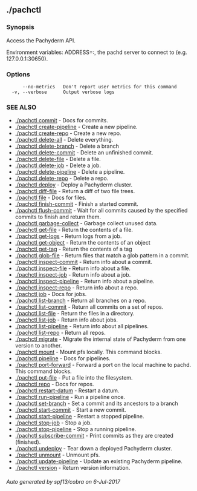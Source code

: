 ## ./pachctl



### Synopsis


Access the Pachyderm API.

Environment variables:
  ADDRESS=<host>:<port>, the pachd server to connect to (e.g. 127.0.0.1:30650).


### Options

```
      --no-metrics   Don't report user metrics for this command
  -v, --verbose      Output verbose logs
```

### SEE ALSO
* [./pachctl commit](./pachctl_commit.md)	 - Docs for commits.
* [./pachctl create-pipeline](./pachctl_create-pipeline.md)	 - Create a new pipeline.
* [./pachctl create-repo](./pachctl_create-repo.md)	 - Create a new repo.
* [./pachctl delete-all](./pachctl_delete-all.md)	 - Delete everything.
* [./pachctl delete-branch](./pachctl_delete-branch.md)	 - Delete a branch
* [./pachctl delete-commit](./pachctl_delete-commit.md)	 - Delete an unfinished commit.
* [./pachctl delete-file](./pachctl_delete-file.md)	 - Delete a file.
* [./pachctl delete-job](./pachctl_delete-job.md)	 - Delete a job.
* [./pachctl delete-pipeline](./pachctl_delete-pipeline.md)	 - Delete a pipeline.
* [./pachctl delete-repo](./pachctl_delete-repo.md)	 - Delete a repo.
* [./pachctl deploy](./pachctl_deploy.md)	 - Deploy a Pachyderm cluster.
* [./pachctl diff-file](./pachctl_diff-file.md)	 - Return a diff of two file trees.
* [./pachctl file](./pachctl_file.md)	 - Docs for files.
* [./pachctl finish-commit](./pachctl_finish-commit.md)	 - Finish a started commit.
* [./pachctl flush-commit](./pachctl_flush-commit.md)	 - Wait for all commits caused by the specified commits to finish and return them.
* [./pachctl garbage-collect](./pachctl_garbage-collect.md)	 - Garbage collect unused data.
* [./pachctl get-file](./pachctl_get-file.md)	 - Return the contents of a file.
* [./pachctl get-logs](./pachctl_get-logs.md)	 - Return logs from a job.
* [./pachctl get-object](./pachctl_get-object.md)	 - Return the contents of an object
* [./pachctl get-tag](./pachctl_get-tag.md)	 - Return the contents of a tag
* [./pachctl glob-file](./pachctl_glob-file.md)	 - Return files that match a glob pattern in a commit.
* [./pachctl inspect-commit](./pachctl_inspect-commit.md)	 - Return info about a commit.
* [./pachctl inspect-file](./pachctl_inspect-file.md)	 - Return info about a file.
* [./pachctl inspect-job](./pachctl_inspect-job.md)	 - Return info about a job.
* [./pachctl inspect-pipeline](./pachctl_inspect-pipeline.md)	 - Return info about a pipeline.
* [./pachctl inspect-repo](./pachctl_inspect-repo.md)	 - Return info about a repo.
* [./pachctl job](./pachctl_job.md)	 - Docs for jobs.
* [./pachctl list-branch](./pachctl_list-branch.md)	 - Return all branches on a repo.
* [./pachctl list-commit](./pachctl_list-commit.md)	 - Return all commits on a set of repos.
* [./pachctl list-file](./pachctl_list-file.md)	 - Return the files in a directory.
* [./pachctl list-job](./pachctl_list-job.md)	 - Return info about jobs.
* [./pachctl list-pipeline](./pachctl_list-pipeline.md)	 - Return info about all pipelines.
* [./pachctl list-repo](./pachctl_list-repo.md)	 - Return all repos.
* [./pachctl migrate](./pachctl_migrate.md)	 - Migrate the internal state of Pachyderm from one version to another.
* [./pachctl mount](./pachctl_mount.md)	 - Mount pfs locally. This command blocks.
* [./pachctl pipeline](./pachctl_pipeline.md)	 - Docs for pipelines.
* [./pachctl port-forward](./pachctl_port-forward.md)	 - Forward a port on the local machine to pachd. This command blocks.
* [./pachctl put-file](./pachctl_put-file.md)	 - Put a file into the filesystem.
* [./pachctl repo](./pachctl_repo.md)	 - Docs for repos.
* [./pachctl restart-datum](./pachctl_restart-datum.md)	 - Restart a datum.
* [./pachctl run-pipeline](./pachctl_run-pipeline.md)	 - Run a pipeline once.
* [./pachctl set-branch](./pachctl_set-branch.md)	 - Set a commit and its ancestors to a branch
* [./pachctl start-commit](./pachctl_start-commit.md)	 - Start a new commit.
* [./pachctl start-pipeline](./pachctl_start-pipeline.md)	 - Restart a stopped pipeline.
* [./pachctl stop-job](./pachctl_stop-job.md)	 - Stop a job.
* [./pachctl stop-pipeline](./pachctl_stop-pipeline.md)	 - Stop a running pipeline.
* [./pachctl subscribe-commit](./pachctl_subscribe-commit.md)	 - Print commits as they are created (finished).
* [./pachctl undeploy](./pachctl_undeploy.md)	 - Tear down a deployed Pachyderm cluster.
* [./pachctl unmount](./pachctl_unmount.md)	 - Unmount pfs.
* [./pachctl update-pipeline](./pachctl_update-pipeline.md)	 - Update an existing Pachyderm pipeline.
* [./pachctl version](./pachctl_version.md)	 - Return version information.

###### Auto generated by spf13/cobra on 6-Jul-2017
